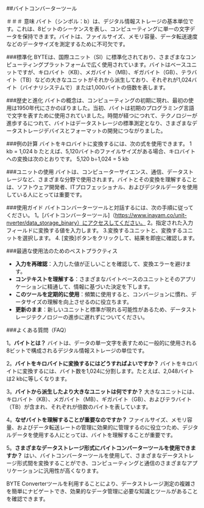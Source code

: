 ##バイトコンバーターツール

＃＃＃ 意味
バイト（シンボル：b）は、デジタル情報ストレージの基本単位です。これは、8ビットのシーケンスを表し、コンピューティングに単一の文字データを保持できます。バイトは、ファイルサイズ、メモリ容量、データ転送速度などのデータサイズを測定するために不可欠です。

###標準化
BYTEは、国際ユニット（SI）に標準化されており、さまざまなコンピューティングプラットフォームで広く使用されています。バイトはベースユニットですが、キロバイト（KB）、メガバイト（MB）、ギガバイト（GB）、テラバイト（TB）などの大きなユニットがそれから派生しており、それぞれが1,024バイト（バイナリシステムで）または1,000バイトの倍数を表します。

###歴史と進化
バイトの概念は、コンピューティングの初期に現れ、最初の使用は1950年代にさかのぼりました。当初、バイトは初期のプログラミング言語で文字を表すために使用されていました。時間が経つにつれて、テクノロジーが進歩するにつれて、バイトはデータストレージの標準測定となり、さまざまなデータストレージデバイスとフォーマットの開発につながりました。

###例の計算
バイトをキロバイトに変換するには、次の式を使用できます。
1 kb = 1,024 b
たとえば、5,120バイトのファイルサイズがある場合、キロバイトへの変換は次のとおりです。
5,120 b÷1,024 = 5 kb

###ユニットの使用
バイトは、コンピューターサイエンス、通信、データストレージなど、さまざまな分野で使用されます。バイトとその変換を理解することは、ソフトウェア開発者、ITプロフェッショナル、およびデジタルデータを使用している人にとっては重要です。

###使用ガイド
バイトコンバーターツールと対話するには、次の手順に従ってください。
1。[バイトコンバーターツール]（https://www.inayam.co/unit-nverter/data_storage_binary）にアクセスしてください。
2。指定された入力フィールドに変換する値を入力します。
3.変換するユニットと、変換するユニットを選択します。
4. [変換]ボタンをクリックして、結果を即座に確認します。

###最適な使用法のためのベストプラクティス
-  **入力を再確認**：入力した値が正しいことを確認して、変換エラーを避けます。
-  **コンテキストを理解する**：さまざまなバイトベースのユニットとそのアプリケーションに精通して、情報に基づいた決定を下します。
-  **このツールを定期的に使用**：頻繁に使用すると、コンバージョンに慣れ、データサイズの理解を向上させるのに役立ちます。
-  **更新のまま**：新しいユニットと標準が現れる可能性があるため、データストレージテクノロジーの進歩に遅れずについてください。

###よくある質問（FAQ）

1。**バイトとは？**
バイトは、データの単一文字を表すために一般的に使用される8ビットで構成されるデジタル情報ストレージの単位です。

2。**バイトをキロバイトに変換するにはどうすればよいですか？**
バイトをキロバイトに変換するには、バイト数を1,024に分割します。たとえば、2,048バイトは2 kbに等しくなります。

3。**バイトから派生したより大きなユニットは何ですか？**
大きなユニットには、キロバイト（KB）、メガバイト（MB）、ギガバイト（GB）、およびテラバイト（TB）が含まれ、それぞれが倍数のバイトを表しています。

4。**なぜバイトを理解することが重要なのですか？**
ファイルサイズ、メモリ容量、およびデータ転送レートの管理に効果的に管理するのに役立つため、デジタルデータを使用する人にとっては、バイトを理解することが重要です。

5。**さまざまなデータストレージ形式にバイトコンバーターツールを使用できますか？**
はい、バイトコンバーターツールを使用して、さまざまなデータストレージ形式間を変換することができ、コンピューティングと通信のさまざまなアプリケーションに汎用性が高くなります。

BYTE Con​​verterツールを利用することにより、データストレージ測定の複雑さを簡単にナビゲートでき、効果的なデータ管理に必要な知識とツールがあることを確認できます。